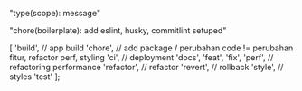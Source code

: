 "type(scope): message"

"chore(boilerplate): add eslint, husky, commitlint setuped"

[
'build', // app build
'chore', // add package / perubahan code != perubahan fitur, refactor perf, styling
'ci', // deployment
'docs',
'feat',
'fix',
'perf', // refactoring performance
'refactor', // refactor
'revert', // rollback
'style', // styles
'test'
];
